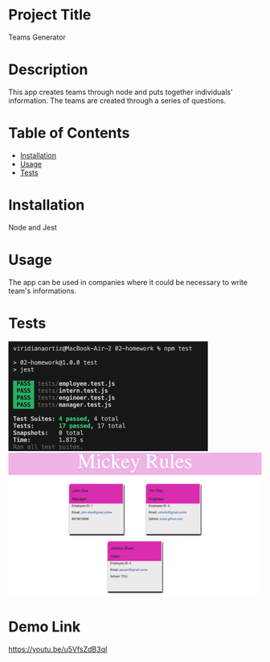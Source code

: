 
# Project Title
Teams Generator


# Description
This app creates teams through node and puts together individuals' information. The teams are created through a series of questions.

# Table of Contents 
* [Installation](#-Installation)
* [Usage](#-Usage)
* [Tests](#-Tests)
  
# Installation
Node and Jest

# Usage
The app can be used in companies where it could be necessary to write team's informations. 

# Tests
![alt text](https://github.com/xvirix/Team-Generator/blob/main/Photos/passing.jpg)
![alt text](https://github.com/xvirix/Team-Generator/blob/main/Photos/html.jpg)

# Demo Link
https://youtu.be/u5VfsZdB3qI
